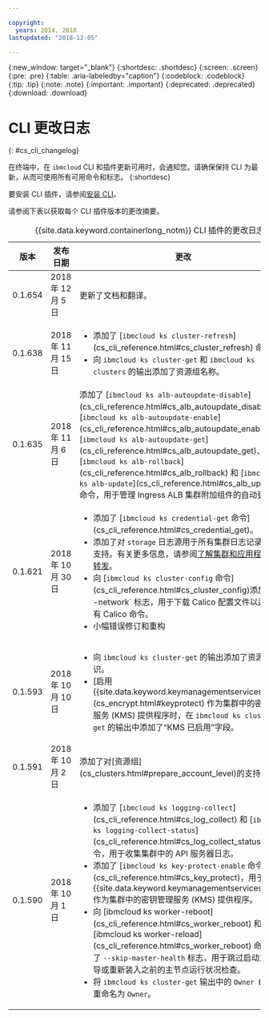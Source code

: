 ```yaml
---

copyright:
  years: 2014, 2018
lastupdated: "2018-12-05"

---
```


{:new_window: target="_blank"}
{:shortdesc: .shortdesc}
{:screen: .screen}
{:pre: .pre}
{:table: .aria-labeledby="caption"}
{:codeblock: .codeblock}
{:tip: .tip}
{:note: .note}
{:important: .important}
{:deprecated: .deprecated}
{:download: .download}


# CLI 更改日志
{: #cs_cli_changelog}

在终端中，在 `ibmcloud` CLI 和插件更新可用时，会通知您。请确保保持 CLI 为最新，从而可使用所有可用命令和标志。
{:shortdesc}

要安装 CLI 插件，请参阅[安装 CLI](cs_cli_install.html#cs_cli_install_steps)。

请参阅下表以获取每个 CLI 插件版本的更改摘要。

<table summary="{{site.data.keyword.containerlong_notm}} CLI 插件的版本更改概述">
<caption>{{site.data.keyword.containerlong_notm}} CLI 插件的更改日志</caption>
<thead>
<tr>
<th>版本</th>
<th>发布日期</th>
<th>更改</th>
</tr>
</thead>
<tbody>
<tr>
<td>0.1.654</td>
<td>2018 年 12 月 5 日</td>
<td>更新了文档和翻译。</td>
</tr>
<tr>
<td>0.1.638</td>
<td>2018 年 11 月 15 日</td>
<td>
<ul><li>添加了 [<code>ibmcloud ks cluster-refresh</code>](cs_cli_reference.html#cs_cluster_refresh) 命令。</li>
<li>向 <code>ibmcloud ks cluster-get</code> 和 <code>ibmcloud ks clusters</code> 的输出添加了资源组名称。</li></ul>
</td>
</tr>
<tr>
<td>0.1.635</td>
<td>2018 年 11 月 6 日</td>
<td>添加了 [<code>ibmcloud ks alb-autoupdate-disable</code>](cs_cli_reference.html#cs_alb_autoupdate_disable)、[<code>ibmcloud ks alb-autoupdate-enable</code>](cs_cli_reference.html#cs_alb_autoupdate_enable)、[<code>ibmcloud ks alb-autoupdate-get</code>](cs_cli_reference.html#cs_alb_autoupdate_get)、[<code>ibmcloud ks alb-rollback</code>](cs_cli_reference.html#cs_alb_rollback) 和 [<code>ibmcloud ks alb-update</code>](cs_cli_reference.html#cs_alb_update) 命令，用于管理 Ingress ALB 集群附加组件的自动更新。
</td>
</tr>
<tr>
<td>0.1.621</td>
<td>2018 年 10 月 30 日</td>
<td><ul>
<li>添加了 [<code>ibmcloud ks credential-get</code> 命令](cs_cli_reference.html#cs_credential_get)。</li>
<li>添加了对 <code>storage</code> 日志源用于所有集群日志记录命令的支持。有关更多信息，请参阅<a href="cs_health.html#logging">了解集群和应用程序日志转发</a>。</li>
<li>向 [<code>ibmcloud ks cluster-config</code> 命令](cs_cli_reference.html#cs_cluster_config)添加了 `--network` 标志，用于下载 Calico 配置文件以运行所有 Calico 命令。</li>
<li>小幅错误修订和重构</li></ul>
</td>
</tr>
<tr>
<td>0.1.593</td>
<td>2018 年 10 月 10 日</td>
<td><ul><li>向 <code>ibmcloud ks cluster-get</code> 的输出添加了资源组标识。</li>
<li>[启用 {{site.data.keyword.keymanagementserviceshort}}](cs_encrypt.html#keyprotect) 作为集群中的密钥管理服务 (KMS) 提供程序时，在 <code>ibmcloud ks cluster-get</code> 的输出中添加了“KMS 已启用”字段。</li></ul></td>
</tr>
<tr>
<td>0.1.591</td>
<td>2018 年 10 月 2 日</td>
<td>添加了对[资源组](cs_clusters.html#prepare_account_level)的支持。</td>
</tr>
<tr>
<td>0.1.590</td>
<td>2018 年 10 月 1 日</td>
<td><ul>
<li>添加了 [<code>ibmcloud ks logging-collect</code>](cs_cli_reference.html#cs_log_collect) 和 [<code>ibmcloud ks logging-collect-status</code>](cs_cli_reference.html#cs_log_collect_status) 命令，用于收集集群中的 API 服务器日志。</li>
<li>添加了 [<code>ibmcloud ks key-protect-enable</code> 命令](cs_cli_reference.html#cs_key_protect)，用于启用 {{site.data.keyword.keymanagementserviceshort}} 作为集群中的密钥管理服务 (KMS) 提供程序。</li>
<li>向 [ibmcloud ks worker-reboot](cs_cli_reference.html#cs_worker_reboot) 和 [ibmcloud ks worker-reload](cs_cli_reference.html#cs_worker_reboot) 命令添加了 <code>--skip-master-health</code> 标志，用于跳过启动重新引导或重新装入之前的主节点运行状况检查。</li>
<li>将 <code>ibmcloud ks cluster-get</code> 输出中的 <code>Owner Email</code> 重命名为 <code>Owner</code>。</li></ul></td>
</tr>
</tbody>
</table>
